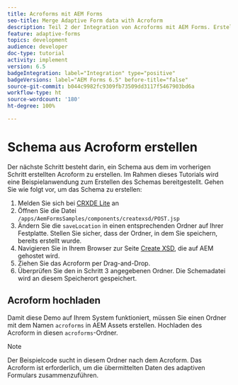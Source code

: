 ```yaml
---
title: Acroforms mit AEM Forms
seo-title: Merge Adaptive Form data with Acroform
description: Teil 2 der Integration von Acroforms mit AEM Forms. Erstellen Sie ein Schema aus einer Acroform.
feature: adaptive-forms
topics: development
audience: developer
doc-type: tutorial
activity: implement
version: 6.5
badgeIntegration: label="Integration" type="positive"
badgeVersions: label="AEM Forms 6.5" before-title="false"
source-git-commit: b044c9982fc9309fb73509dd3117f5467903bd6a
workflow-type: ht
source-wordcount: '180'
ht-degree: 100%

---
```



# Schema aus Acroform erstellen

Der nächste Schritt besteht darin, ein Schema aus dem im vorherigen Schritt erstellten Acroform zu erstellen. Im Rahmen dieses Tutorials wird eine Beispielanwendung zum Erstellen des Schemas bereitgestellt. Gehen Sie wie folgt vor, um das Schema zu erstellen:

1. Melden Sie sich bei [CRXDE Lite](http://localhost:4502/crx/de) an
2. Öffnen Sie die Datei `/apps/AemFormsSamples/components/createxsd/POST.jsp`
3. Ändern Sie die `saveLocation` in einen entsprechenden Ordner auf Ihrer Festplatte. Stellen Sie sicher, dass der Ordner, in dem Sie speichern, bereits erstellt wurde.
4. Navigieren Sie in Ihrem Browser zur Seite [Create XSD](http://localhost:4502/content/DocumentServices/CreateXsd.html), die auf AEM gehostet wird.
5. Ziehen Sie das Acroform per Drag-and-Drop.
6. Überprüfen Sie den in Schritt 3 angegebenen Ordner. Die Schemadatei wird an diesem Speicherort gespeichert.

## Acroform hochladen

Damit diese Demo auf Ihrem System funktioniert, müssen Sie einen Ordner mit dem Namen `acroforms` in AEM Assets erstellen. Hochladen des Acroform in diesen `acroforms`-Ordner.

>[!NOTE]
>
>Der Beispielcode sucht in diesem Ordner nach dem Acroform. Das Acroform ist erforderlich, um die übermittelten Daten des adaptiven Formulars zusammenzuführen.
